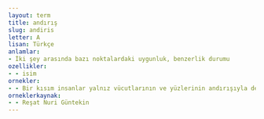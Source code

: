 ```yaml
---
layout: term
title: andırış
slug: andiris
letter: A
lisan: Türkçe
anlamlar:
- İki şey arasında bazı noktalardaki uygunluk, benzerlik durumu
ozellikler:
- - isim
ornekler:
- - Bir kısım insanlar yalnız vücutlarının ve yüzlerinin andırışıyla değil, ruh hâletlerini belirten bakışlarıyla da birbirlerine benziyorlar.
orneklerkaynak:
- - Reşat Nuri Güntekin
---
```


